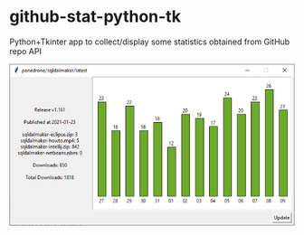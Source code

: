 # github-stat-python-tk
Python+Tkinter app to collect/display some statistics obtained from GitHub repo API

![github-stat-python-tk](github-stat-python-tk.png)
